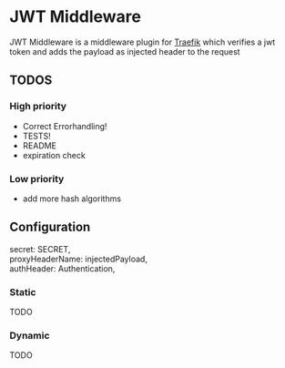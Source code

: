 # JWT Middleware

JWT Middleware is a middleware plugin for [Traefik](https://github.com/containous/traefik) which verifies a jwt token and adds the payload as injected header to the request

## TODOS
### High priority
- Correct Errorhandling!
- TESTS!
- README
- expiration check

### Low priority
- add more hash algorithms 

## Configuration

secret: SECRET,  
proxyHeaderName: injectedPayload,  
authHeader: Authentication,  

### Static

TODO

### Dynamic

TODO